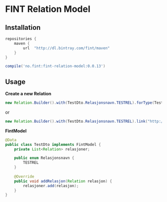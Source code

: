 # FINT Relation Model

## Installation

```groovy
repositories {
    maven {
        url  "http://dl.bintray.com/fint/maven" 
    }
}

compile('no.fint:fint-relation-model:0.0.13')
```

## Usage

**Create a new Relation**
```java
new Relation.Builder().with(TestDto.Relasjonsnavn.TESTREL).forType(TestDto.class).path("/test").build();
```
or
```java
new Relation.Builder().with(TestDto.Relasjonsnavn.TESTREL).link("http://localhost/test").build();
```

**FintModel**
```java
@Data
public class TestDto implements FintModel {
    private List<Relation> relasjoner;

    public enum Relasjonsnavn {
        TESTREL
    }
    
    @Override
    public void addRelasjon(Relation relasjon) {
        relasjoner.add(relasjon);
    }
}
```